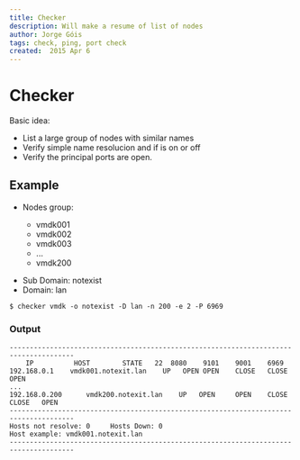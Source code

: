 ```yaml
---
title: Checker
description: Will make a resume of list of nodes
author: Jorge Góis
tags: check, ping, port check
created:  2015 Apr 6
---
```


# Checker

Basic idea:

 * List a large group of nodes with similar names
 * Verify simple name resolucion and if is on or off
 * Verify the principal ports are open.

## Example

* Nodes group:

	- vmdk001
    - vmdk002
    - vmdk003
    - ...
    - vmdk200
    
- Sub Domain: notexist
- Domain: lan

```shell
$ checker vmdk -o notexist -D lan -n 200 -e 2 -P 6969
```

### Output
```
--------------------------------------------------------------------------------------
    IP			HOST		STATE	22	8080	9101	9001	6969
192.168.0.1	   vmdk001.notexit.lan	  UP   OPEN	OPEN	CLOSE	CLOSE	OPEN
...
192.168.0.200      vmdk200.notexit.lan	  UP   OPEN 	OPEN	CLOSE	CLOSE	OPEN
--------------------------------------------------------------------------------------
Hosts not resolve: 0 	 Hosts Down: 0
Host example: vmdk001.notexit.lan
--------------------------------------------------------------------------------------
